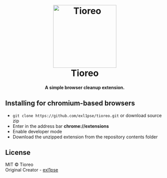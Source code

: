 <h1 align="center">
  <br>
  <a href="#"><img src="https://imgur.com/D0rkmQP.png" alt="Tioreo" width="200"></a>
  <br>
  Tioreo
  <br>
</h1>

<h4 align="center">A simple browser cleanup extension.</h4>

## Installing for chromium-based browsers 
* `git clone https://github.com/exl1pse/tioreo.git` or download source zip
* Enter in the address bar **chrome://extensions**
* Enable developer mode
* Download the unzipped extension from the repository contents folder

## License
MIT © Tioreo<br/>
Original Creator - [exl1pse](https://github.com/exl1pse)
